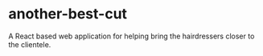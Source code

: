 # another-best-cut
A React based web application for helping bring the hairdressers closer to the clientele.
